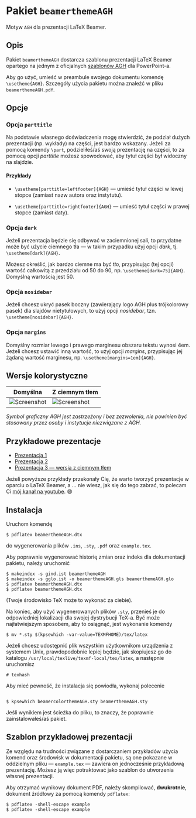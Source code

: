 # Pakiet `beamerthemeAGH`
Motyw `AGH` dla prezentacji LaTeX Beamer.
## Opis
Pakiet `beamerthemeAGH` dostarcza szablonu prezentacji LaTeX Beamer opartego na jednym z oficjalnych [szablonów AGH](http://www.agh.edu.pl/uczelnia/system-identyfikacji-wizualnej/szablon-prezentacji/) dla PowerPoint-a.

Aby go użyć, umieść w preambule swojego dokumentu komendę `\usetheme{AGH}`. Szczegóły użycia pakietu można znaleźć w pliku `beamerthemeAGH.pdf`.
## Opcje
### Opcja `parttitle`
Na podstawie własnego doświadczenia mogę stwierdzić, że podział dużych prezentacji (np. wykłady) na części, jest bardzo wskazany. Jeżeli za pomocą komendy `\part`, podzieliłeś/aś swoją prezentację na części, to za pomocą opcji *parttitle* możesz spowodować, aby tytuł części był widoczny na slajdzie.
#### Przykłady
-  `\usetheme[parttitle=leftfooter]{AGH}` — umieść tytuł części w lewej stopce (zamiast nazw autora oraz instytutu).

-  `\usetheme[parttitle=rightfooter]{AGH}` — umieść tytuł części w prawej stopce (zamiast daty).
### Opcja `dark`
Jeżeli prezentacja będzie się odbywać w zaciemnionej sali, to przydatne może być użycie ciemnego tła — w takim przypadku użyj opcji *dark*, tj. `\usetheme[dark]{AGH}`.

Możesz określić, jak bardzo ciemne ma być tło, przypisując (tej opcji) wartość całkowitą z przedziału od 50 do 90, np. `\usetheme[dark=75]{AGH}`. Domyślną wartością jest 50.
### Opcja `nosidebar`
Jeżeli chcesz ukryć pasek boczny (zawierający logo AGH plus trójkolorowy pasek) dla slajdów nietytułowych, to użyj opcji *nosidebar*, tzn. `\usetheme[nosidebar]{AGH}`.
### Opcja `margins`
Domyślny rozmiar lewego i prawego marginesu obszaru tekstu wynosi 4em. Jeżeli chcesz ustawić inną wartość, to użyj opcji *margins*, przypisując jej żądaną wartość marginesu, np. `\usetheme[margins=1em]{AGH}`.
## Wersje kolorystyczne
| Domyślna | Z ciemnym tłem |
|--------------------|----------------------------------|
| ![Screenshot](http://www.icsr.agh.edu.pl/~polak/wms/beamer-AGH.big.png "Slajd tytułowy") | ![Screenshot](http://www.icsr.agh.edu.pl/~polak/wms/beamer-AGH-dark.big.png "Slajd tytułowy — wersja ciemna") |

*Symbol graficzny AGH jest zastrzeżony i bez zezwolenia, nie powinien być stosowany przez osoby i instytucje niezwiązane z AGH.*
## Przykładowe prezentacje
* [Prezentacja 1](http://www.icsr.agh.edu.pl/~polak/beamer.pdf)
* [Prezentacja 2](http://www.icsr.agh.edu.pl/~polak/wms/beamer.pdf)
* [Prezentacja 3 — wersja z ciemnym tłem](http://www.icsr.agh.edu.pl/~polak/wms/latex/beamer-mozliwosci.pdf)

Jeżeli powyższe przykłady przekonały Cię, że warto tworzyć prezentacje w oparciu o LaTeX Beamer, a ... nie wiesz, jak się do tego zabrać, to polecam Ci [mój kanał na youtube](https://www.youtube.com/playlist?list=PLlOvf-mh5wJEzL2onjzBdenUpssbonmO5). :smile:
## Instalacja

Uruchom komendę
```
$ pdflatex beamerthemeAGH.dtx
```
do wygenerowania plików `.ins`, `.sty`, `.pdf` oraz `example.tex`.

Aby poprawnie wygenerować historię zmian oraz indeks dla dokumentacji pakietu, należy uruchomić
```
$ makeindex -s gind.ist beamerthemeAGH
$ makeindex -s gglo.ist -o beamerthemeAGH.gls beamerthemeAGH.glo
$ pdflatex beamerthemeAGH.dtx
$ pdflatex beamerthemeAGH.dtx
```
(Twoje środowisko TeX może to wykonać za ciebie).

  
Na koniec, aby użyć wygenerowanych plików `.sty`, przenieś je do odpowiedniej lokalizacji dla swojej dystrybucji TeX-a. Być może najłatwiejszym sposobem, aby to osiągnąć, jest wykonanie komendy
```
$ mv *.sty $(kpsewhich -var-value=TEXMFHOME)/tex/latex
```

Jeżeli chcesz udostępnić plik wszystkim użytkownikom urządzenia z systemem Unix, prawdopodobnie lepiej będzie, jak skopiujesz go do katalogu `/usr/local/texlive/texmf-local/tex/latex`, a następnie uruchomisz
```
# texhash
```
Aby mieć pewność, że instalacja się powiodła, wykonaj polecenie
```

$ kpsewhich beamercolorthemeAGH.sty beamerthemeAGH.sty

```
Jeśli wynikiem jest ścieżka do pliku, to znaczy, że poprawnie zainstalowałeś/aś pakiet.

 
## Szablon przykładowej prezentacji

Ze względu na trudności związane z dostarczaniem przykładów użycia komend oraz środowisk w dokumentacji pakietu, są one pokazane w oddzielnym pliku — `example.tex` — zawiera on jednocześnie przykładową prezentację. Możesz ją więc potraktować jako szablon do utworzenia własnej prezentacji.

Aby otrzymać wynikowy dokument PDF, należy skompilować, **dwukrotnie**, dokument źródłowy za pomocą komendy `pdflatex`:
```
$ pdflatex -shell-escape example
$ pdflatex -shell-escape example
```
